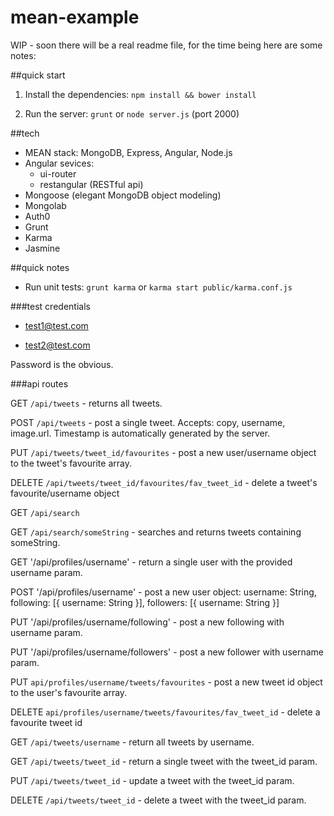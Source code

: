 # mean-example


WIP - soon there will be a real readme file, for the time being here are some notes:

##quick start

1) Install the dependencies: `npm install && bower install`

2) Run the server: `grunt` or `node server.js` (port 2000)


##tech

- MEAN stack: MongoDB, Express, Angular, Node.js
- Angular sevices: 
  - ui-router
  - restangular (RESTful api)
- Mongoose (elegant MongoDB object modeling)
- Mongolab
- Auth0
- Grunt
- Karma
- Jasmine


##quick notes

- Run unit tests: `grunt karma` or `karma start public/karma.conf.js`

###test credentials

- test1@test.com

- test2@test.com

Password is the obvious.


###api routes

GET    `/api/tweets` - returns all tweets.

POST   `/api/tweets` - post a single tweet. Accepts: copy, username, image.url. Timestamp is automatically generated by the server.

PUT    `/api/tweets/tweet_id/favourites` - post a new user/username object to the tweet's favourite array.

DELETE    `/api/tweets/tweet_id/favourites/fav_tweet_id` - delete a tweet's favourite/username object


GET    `/api/search`

GET    `/api/search/someString` - searches and returns tweets containing someString.


GET    '/api/profiles/username' - return a single user with the provided username param.

POST   '/api/profiles/username' - post a new user object: username: String, following: [{ username: String }], followers: [{ username: String }]

PUT    '/api/profiles/username/following' - post a new following with username param.

PUT    '/api/profiles/username/followers' - post a new follower with username param.

PUT    `api/profiles/username/tweets/favourites` - post a new tweet id object to the user's favourite array.

DELETE    `api/profiles/username/tweets/favourites/fav_tweet_id` - delete a favourite tweet id



GET    `/api/tweets/username` - return all tweets by username.

GET    `/api/tweets/tweet_id` - return a single tweet with the tweet_id param.

PUT    `/api/tweets/tweet_id` - update a tweet with the tweet_id param.

DELETE `/api/tweets/tweet_id` - delete a tweet with the tweet_id param.


